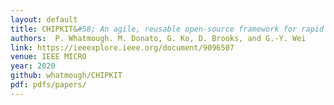 ```yaml
---    
layout: default
title: CHIPKIT&#58; An agile, reusable open-source framework for rapid test chip development 
authors:  P. Whatmough. M. Donato, G. Ko, D. Brooks, and G.-Y. Wei 
link: https://ieeexplore.ieee.org/document/9096507
venue: IEEE MICRO
year: 2020
github: whatmough/CHIPKIT
pdf: pdfs/papers/
---
```

